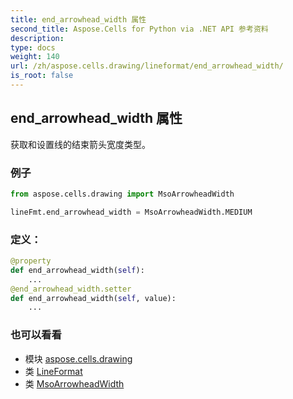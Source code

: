 ```yaml
---
title: end_arrowhead_width 属性
second_title: Aspose.Cells for Python via .NET API 参考资料
description:
type: docs
weight: 140
url: /zh/aspose.cells.drawing/lineformat/end_arrowhead_width/
is_root: false
---
```

## end_arrowhead_width 属性

获取和设置线的结束箭头宽度类型。

### 例子

```python
from aspose.cells.drawing import MsoArrowheadWidth

lineFmt.end_arrowhead_width = MsoArrowheadWidth.MEDIUM

```
### 定义：
```python
@property
def end_arrowhead_width(self):
    ...
@end_arrowhead_width.setter
def end_arrowhead_width(self, value):
    ...
```

### 也可以看看
* 模块 [aspose.cells.drawing](../../)
* 类 [LineFormat](/cells/python-net/zh/aspose.cells.drawing/lineformat)
* 类 [MsoArrowheadWidth](/cells/python-net/zh/aspose.cells.drawing/msoarrowheadwidth)

